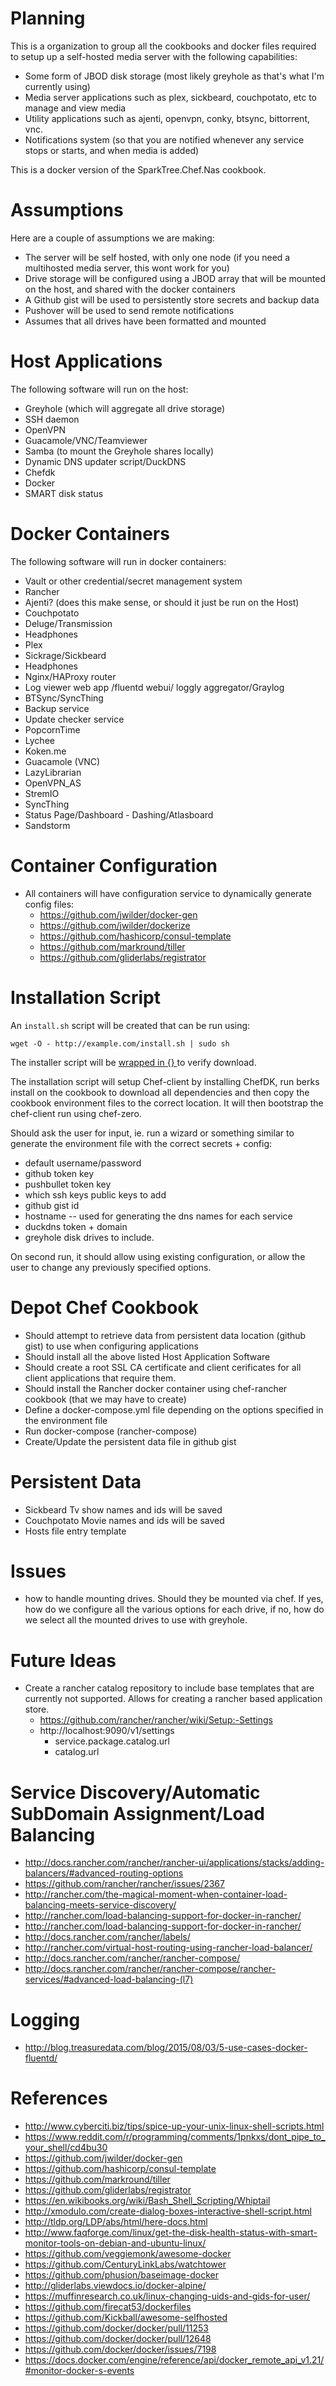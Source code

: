 # Planning
This is a organization to group all the cookbooks and docker files required to setup up a self-hosted media server with the following capabilities:
- Some form of JBOD disk storage (most likely greyhole as that's what I'm currently using)
- Media server applications such as plex, sickbeard, couchpotato, etc to manage and view media
- Utility applications such as ajenti, openvpn, conky, btsync, bittorrent, vnc. 
- Notifications system (so that you are notified whenever any service stops or starts, and when media is added)

This is a docker version of the SparkTree.Chef.Nas cookbook. 

# Assumptions
Here are a couple of assumptions we are making:
- The server will be self hosted, with only one node (if you need a multihosted media server, this wont work for you)
- Drive storage will be configured using a JBOD array that will be mounted on the host, and shared with the docker containers
- A Github gist will be used to persistently store secrets and backup data
- Pushover will be used to send remote notifications
- Assumes that all drives have been formatted and mounted 

# Host Applications
The following software will run on the host:
- Greyhole (which will aggregate all drive storage)
- SSH daemon
- OpenVPN
- Guacamole/VNC/Teamviewer
- Samba (to mount the Greyhole shares locally)
- Dynamic DNS updater script/DuckDNS
- Chefdk
- Docker
- SMART disk status

# Docker Containers
The following software will run in docker containers:
- Vault or other credential/secret management system
- Rancher
- Ajenti? (does this make sense, or should it just be run on the Host)
- Couchpotato
- Deluge/Transmission
- Headphones
- Plex
- Sickrage/Sickbeard
- Headphones
- Nginx/HAProxy router
- Log viewer web app /fluentd webui/ loggly aggregator/Graylog
- BTSync/SyncThing
- Backup service
- Update checker service
- PopcornTime
- Lychee
- Koken.me
- Guacamole (VNC)
- LazyLibrarian
- OpenVPN_AS
- StremIO
- SyncThing
- Status Page/Dashboard - Dashing/Atlasboard
- Sandstorm

# Container Configuration
- All containers will have configuration service to dynamically generate config files:
  - https://github.com/jwilder/docker-gen
  - https://github.com/jwilder/dockerize
  - https://github.com/hashicorp/consul-template
  - https://github.com/markround/tiller
  - https://github.com/gliderlabs/registrator

# Installation Script
An `install.sh` script will be created that can be run using:
  
    wget -O - http://example.com/install.sh | sudo sh
  
The installer script will be [wrapped in {} ](https://www.reddit.com/r/programming/comments/1pnkxs/dont_pipe_to_your_shell/cd4bu30) to verify download.

The installation script will setup Chef-client by installing ChefDK, run berks install on the cookbook to download all dependencies and then copy the cookbook environment files to the correct location. It will then bootstrap the chef-client run using chef-zero.

Should ask the user for input, ie. run a wizard or something similar to generate the environment file with the correct secrets + config:
- default username/password
- github token key
- pushbullet token key
- which ssh keys public keys to add
- github gist id
- hostname -- used for generating the dns names for each service
- duckdns token + domain
- greyhole disk drives to include. 

On second run, it should allow using existing configuration, or allow the user to change any previously specified options.

# Depot Chef Cookbook
- Should attempt to retrieve data from persistent data location (github gist) to use when configuring applications
- Should install all the above listed Host Application Software
- Should create a root SSL CA certificate and client cerificates for all client applications that require them. 
- Should install the Rancher docker container using chef-rancher cookbook (that we may have to create)
- Define a docker-compose.yml file depending on the options specified in the environment file
- Run docker-compose (rancher-compose)
- Create/Update the persistent data file in github gist



# Persistent Data
- Sickbeard Tv show names and ids will be saved
- Couchpotato Movie names and ids will be saved
- Hosts file entry template

# Issues
- how to handle mounting drives. Should they be mounted via chef. If  yes, how do we configure all the various options for each drive, if no, how do we select all the mounted drives to use with greyhole. 

# Future Ideas
- Create a rancher catalog repository to include base templates that are currently not supported. Allows for creating a rancher based application store. 
  - https://github.com/rancher/rancher/wiki/Setup:-Settings
  - http://localhost:9090/v1/settings
    - service.package.catalog.url
    - catalog.url

# Service Discovery/Automatic SubDomain Assignment/Load Balancing
- http://docs.rancher.com/rancher/rancher-ui/applications/stacks/adding-balancers/#advanced-routing-options
- https://github.com/rancher/rancher/issues/2367
- http://rancher.com/the-magical-moment-when-container-load-balancing-meets-service-discovery/
- http://rancher.com/load-balancing-support-for-docker-in-rancher/
- http://rancher.com/load-balancing-support-for-docker-in-rancher/
- http://docs.rancher.com/rancher/labels/
- http://rancher.com/virtual-host-routing-using-rancher-load-balancer/
- http://docs.rancher.com/rancher/rancher-compose/
- http://docs.rancher.com/rancher/rancher-compose/rancher-services/#advanced-load-balancing-(l7)



# Logging
- http://blog.treasuredata.com/blog/2015/08/03/5-use-cases-docker-fluentd/

# References
- http://www.cyberciti.biz/tips/spice-up-your-unix-linux-shell-scripts.html
- https://www.reddit.com/r/programming/comments/1pnkxs/dont_pipe_to_your_shell/cd4bu30
- https://github.com/jwilder/docker-gen
- https://github.com/hashicorp/consul-template
- https://github.com/markround/tiller
- https://github.com/gliderlabs/registrator
- https://en.wikibooks.org/wiki/Bash_Shell_Scripting/Whiptail
- http://xmodulo.com/create-dialog-boxes-interactive-shell-script.html
- http://tldp.org/LDP/abs/html/here-docs.html
- http://www.faqforge.com/linux/get-the-disk-health-status-with-smart-monitor-tools-on-debian-and-ubuntu-linux/
- https://github.com/veggiemonk/awesome-docker
- https://github.com/CenturyLinkLabs/watchtower
- https://github.com/phusion/baseimage-docker
- http://gliderlabs.viewdocs.io/docker-alpine/
- https://muffinresearch.co.uk/linux-changing-uids-and-gids-for-user/
- https://github.com/firecat53/dockerfiles
- https://github.com/Kickball/awesome-selfhosted
- https://github.com/docker/docker/pull/11253
- https://github.com/docker/docker/pull/12648
- https://github.com/docker/docker/issues/7198
- https://docs.docker.com/engine/reference/api/docker_remote_api_v1.21/#monitor-docker-s-events


